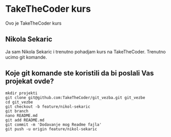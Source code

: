 # TakeTheCoder kurs
Ovo je TakeTheCoder kurs
## Nikola Sekaric
Ja sam Nikola Sekaric i trenutno pohadjam kurs na TakeTheCoder.
Trenutno ucimo git komande.
## Koje git komande ste koristili da bi poslali Vas projekat ovde?
```
mkdir projekti
git clone git@github.com:TakeTheCoder/git_vezba.git git_vezbe
cd git_vezbe
git checkout -b feature/nikol-sekaric
git branch
nano README.md
git add README.md
git commit -m 'Dodavanje mog Readme fajla'
git push -u origin feature/nikol-sekaric
```

